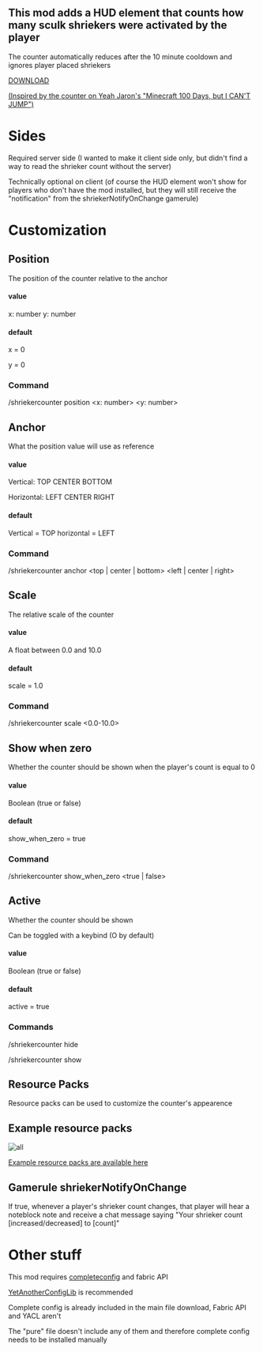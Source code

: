 ## This mod adds a HUD element that counts how many sculk shriekers were activated by the player
The counter automatically reduces after the 10 minute cooldown and ignores player placed shriekers


[DOWNLOAD](https://www.curseforge.com/minecraft/mc-mods/shrieker-counter/files)

[(Inspired by the counter on Yeah Jaron's "Minecraft 100 Days, but I CAN'T JUMP")](https://youtu.be/SXj1FvXyzhs?t=1427)

# Sides
Required server side (I wanted to make it client side only, but didn't find a way to read the shrieker count without the server)

Technically optional on client (of course the HUD element won't show for players who don't have the mod installed, but they will still receive the "notification" from the shriekerNotifyOnChange gamerule)


# Customization
## Position
The position of the counter relative to the anchor
#### value
x: number
y: number

#### default
x = 0

y = 0

### Command
/shriekercounter position <x: number> <y: number>


## Anchor
What the position value will use as reference
#### value
Vertical: TOP CENTER BOTTOM

Horizontal: LEFT CENTER RIGHT

#### default
Vertical = TOP
horizontal = LEFT

### Command
/shriekercounter anchor <top | center | bottom> <left | center | right>

## Scale
The relative scale of the counter
#### value 
A float between 0.0 and 10.0
#### default
scale = 1.0
### Command
/shriekercounter scale <0.0-10.0>

## Show when zero
Whether the counter should be shown when the player's count is equal to 0

#### value
Boolean (true or false)
#### default
show_when_zero = true
### Command
/shriekercounter show_when_zero <true | false>

## Active
Whether the counter should be shown

Can be toggled with a keybind (O by default)

#### value
Boolean (true or false)
#### default
active = true

### Commands
/shriekercounter hide

/shriekercounter show

## Resource Packs
Resource packs can be used to customize the counter's appearence

## Example resource packs
![all](https://user-images.githubusercontent.com/58150571/222997350-ee3cd190-4dee-406e-9047-2760fdea34f7.png)



[Example resource packs are available here](https://github.com/PrincessCyanMarine/ShriekerCounter/releases/tag/resource-packs-1.0.0)

## Gamerule shriekerNotifyOnChange
If true, whenever a player's shrieker count changes, that player will hear a noteblock note and receive a chat message saying
"Your shrieker count [increased/decreased] to [count]"

# Other stuff
This mod requires [completeconfig](https://beta.curseforge.com/minecraft/mc-mods/completeconfig) and fabric API

[YetAnotherConfigLib](https://curseforge.com/minecraft/mc-mods/yacl) is recommended

Complete config is already included in the main file download, Fabric API and YACL aren't

The "pure" file doesn't include any of them and therefore complete config needs to be installed manually
